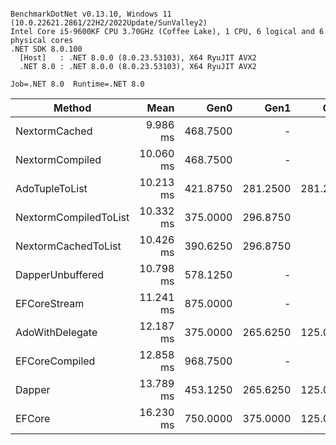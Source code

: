```

BenchmarkDotNet v0.13.10, Windows 11 (10.0.22621.2861/22H2/2022Update/SunValley2)
Intel Core i5-9600KF CPU 3.70GHz (Coffee Lake), 1 CPU, 6 logical and 6 physical cores
.NET SDK 8.0.100
  [Host]   : .NET 8.0.0 (8.0.23.53103), X64 RyuJIT AVX2
  .NET 8.0 : .NET 8.0.0 (8.0.23.53103), X64 RyuJIT AVX2

Job=.NET 8.0  Runtime=.NET 8.0  

```
| Method                | Mean      | Gen0     | Gen1     | Gen2     | Allocated |
|---------------------- |----------:|---------:|---------:|---------:|----------:|
| NextormCached         |  9.986 ms | 468.7500 |        - |        - |   2.14 MB |
| NextormCompiled       | 10.060 ms | 468.7500 |        - |        - |   2.14 MB |
| AdoTupleToList        | 10.213 ms | 421.8750 | 281.2500 | 281.2500 |   2.68 MB |
| NextormCompiledToList | 10.332 ms | 375.0000 | 296.8750 |        - |   2.21 MB |
| NextormCachedToList   | 10.426 ms | 390.6250 | 296.8750 |        - |   2.22 MB |
| DapperUnbuffered      | 10.798 ms | 578.1250 |        - |        - |   2.59 MB |
| EFCoreStream          | 11.241 ms | 875.0000 |        - |        - |   3.98 MB |
| AdoWithDelegate       | 12.187 ms | 375.0000 | 265.6250 | 125.0000 |   2.39 MB |
| EFCoreCompiled        | 12.858 ms | 968.7500 |        - |        - |   4.43 MB |
| Dapper                | 13.789 ms | 453.1250 | 265.6250 | 125.0000 |   2.84 MB |
| EFCore                | 16.230 ms | 750.0000 | 375.0000 | 125.0000 |   4.23 MB |
